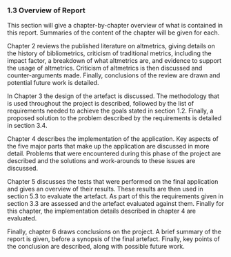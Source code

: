 <div class="page-break-avoid">

### 1.3 Overview of Report

This section will give a chapter-by-chapter overview of what is contained in this report. Summaries of the content of the chapter will be given for each.

</div>

Chapter 2 reviews the published literature on altmetrics, giving details on the history of bibliometrics, criticism of traditional metrics, including the impact factor, a breakdown of what altmetrics are, and evidence to support the usage of altmetrics. Criticism of altmetrics is then discussed and counter-arguments made. Finally, conclusions of the review are drawn and potential future work is detailed.

In Chapter 3 the design of the artefact is discussed. The methodology that is used throughout the project is described, followed by the list of requirements needed to achieve the goals stated in section 1.2. Finally, a proposed solution to the problem described by the requirements is detailed in section 3.4.

Chapter 4 describes the implementation of the application. Key aspects of the five major parts that make up the application are discussed in more detail. Problems that were encountered during this phase of the project are described and the solutions and work-arounds to these issues are discussed.

Chapter 5 discusses the tests that were performed on the final application and gives an overview of their results. These results are then used in section 5.3 to evaluate the artefact. As part of this the requirements given in section 3.3 are assessed and the artefact evaluated against them. Finally for this chapter, the implementation details described in chapter 4 are evaluated.

Finally, chapter 6 draws conclusions on the project. A brief summary of the report is given, before a synopsis of the final artefact. Finally, key points of the conclusion are described, along with possible future work.

